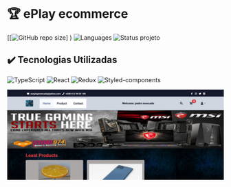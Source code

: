 # 🏆 ePlay ecommerce
[[![GitHub repo size](https://img.shields.io/github/repo-size/BrunoOliveira16/ecommerce-react?style=for-the-badge)]
)
![Languages](https://img.shields.io/github/languages/count/BrunoOliveira16/ecommerce-react?style=for-the-badge)
![Status projeto](https://img.shields.io/badge/STATUS-CONCLUIDO-GREEN?style=for-the-badge)

## ✔️ Tecnologias Utilizadas
![TypeScript](https://img.shields.io/badge/TypeScript-007ACC?style=for-the-badge&logo=typescript&logoColor=white)
![React](https://img.shields.io/badge/React-20232A?style=for-the-badge&logo=react&logoColor=61DAFB)
![Redux](https://img.shields.io/badge/Redux-593D88?style=for-the-badge&logo=redux&logoColor=white)
![Styled-components](https://img.shields.io/badge/styled--components-DB7093?style=for-the-badge&logo=styled-components&logoColor=white)

<img src="./FRONTEND/src/assets/systempictures/home.jpg" alt="screenshot del proyecto" />
